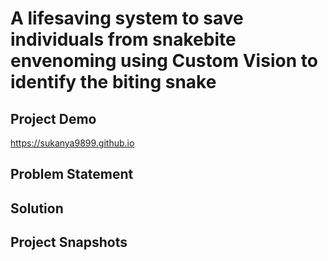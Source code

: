 # A lifesaving system to save individuals from snakebite envenoming using Custom Vision to identify the biting snake
## Project Demo
https://sukanya9899.github.io
## Problem Statement

## Solution

## Project Snapshots

